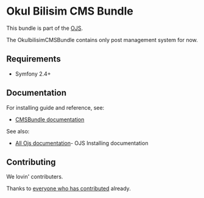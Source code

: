 # Okul Bilisim CMS Bundle

This bundle is part of the [OJS](https://github.com/okulbilisim/ojs).

The OkulbilisimCMSBundle contains only post management system for now.

## Requirements

* Symfony 2.4+


## Documentation

For installing guide and reference, see:

* [CMSBundle documentation](https://github.com/okulbilisim/CmsBundle/blob/master/Resources/doc/index.md)

See also:

* [All Ojs documentation](https://github.com/okulbilisim/ojs/blob/master/docs/INSTALL.md)- OJS Installing documentation

## Contributing

We lovin' contributers.

Thanks to
[everyone who has contributed](https://github.com/okulbilisim/CmsBundle/contributors) already.
